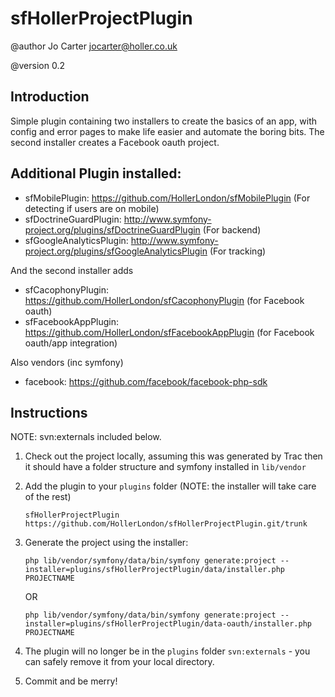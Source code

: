 sfHollerProjectPlugin
=====================

@author Jo Carter <jocarter@holler.co.uk>

@version 0.2

Introduction
-------------

Simple plugin containing two installers to create the basics of an app, with config and error pages to make life easier and automate the boring bits.  The second installer creates a Facebook oauth project.

Additional Plugin installed:
----------------------------

 * sfMobilePlugin: https://github.com/HollerLondon/sfMobilePlugin (For detecting if users are on mobile)
 * sfDoctrineGuardPlugin: http://www.symfony-project.org/plugins/sfDoctrineGuardPlugin (For backend)
 * sfGoogleAnalyticsPlugin: http://www.symfony-project.org/plugins/sfGoogleAnalyticsPlugin (For tracking)
 
And the second installer adds

 * sfCacophonyPlugin: https://github.com/HollerLondon/sfCacophonyPlugin (for Facebook oauth)
 * sfFacebookAppPlugin: https://github.com/HollerLondon/sfFacebookAppPlugin (for Facebook oauth/app integration)

Also vendors (inc symfony)

 * facebook: https://github.com/facebook/facebook-php-sdk

Instructions
------------

NOTE: svn:externals included below.

 1. Check out the project locally, assuming this was generated by Trac then it should have a folder structure and symfony installed in `lib/vendor`
    
 2. Add the plugin to your `plugins` folder (NOTE: the installer will take care of the rest)
 
        sfHollerProjectPlugin   https://github.com/HollerLondon/sfHollerProjectPlugin.git/trunk
    
 3. Generate the project using the installer:
 
        php lib/vendor/symfony/data/bin/symfony generate:project --installer=plugins/sfHollerProjectPlugin/data/installer.php PROJECTNAME
        
    OR
        
        php lib/vendor/symfony/data/bin/symfony generate:project --installer=plugins/sfHollerProjectPlugin/data-oauth/installer.php PROJECTNAME
        
 4. The plugin will no longer be in the `plugins` folder `svn:externals` - you can safely remove it from your local directory.
 
 5. Commit and be merry!